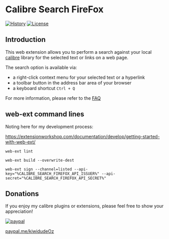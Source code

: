 # Calibre Search FireFox
[![History][changelog-image]][changelog-url] 
[![License][license-image]][license-url]

## Introduction

This web extension allows you to perform a search against your local [calibre][calibre-url] library for the selected text or links on a web page. 

The search option is available via:
- a right-click context menu for your selected text or a hyperlink
- a toolbar button in the address bar area of your browser
- a keyboard shortcut `Ctrl + Q`

For more information, please refer to the [FAQ][wiki-url]

## web-ext command lines

Noting here for my development process:

https://extensionworkshop.com/documentation/develop/getting-started-with-web-ext/
```
web-ext lint

web-ext build --overwrite-dest

web-ext sign --channel=listed --api-key="%CALIBRE_SEARCH_FIREFOX_API_ISSUER%" --api-secret="%CALIBRE_SEARCH_FIREFOX_API_SECRET%"
```

## Donations

If you enjoy my calibre plugins or extensions, please feel free to show your appreciation!

[![paypal](https://www.paypalobjects.com/en_US/i/btn/btn_donateCC_LG.gif)][donate-url]

[paypal.me/kiwidudeOz][donate-url]

[donate-url]: https://paypal.me/kiwidudeOz
[wiki-url]: https://github.com/kiwidude68/calibre-search-app/wiki/Calibre-Search-FAQ

[calibre-url]: https://calibre-ebook.com/
[calibre-search-chrome-url]: https://github.com/kiwidude68/calibre-search-chrome
[calibre-search-firefox-url]: https://github.com/kiwidude68/calibre-search-firefox

[changelog-image]: https://img.shields.io/badge/History-CHANGELOG-blue.svg
[changelog-url]: CHANGELOG.md

[license-image]: https://img.shields.io/badge/License-GPL-yellow.svg
[license-url]: ../LICENSE.md
